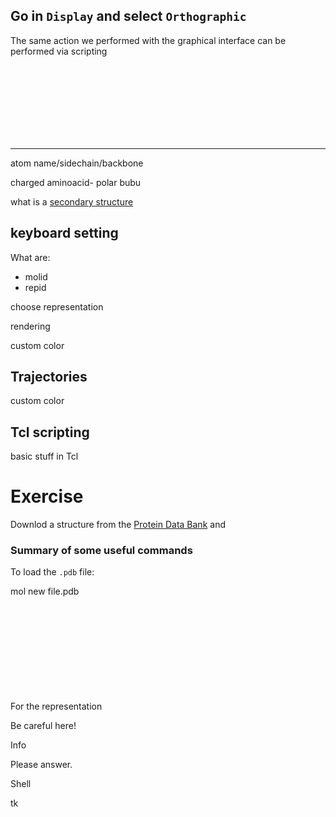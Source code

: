 

Go in `Display` and select `Orthographic`
-------
The same action we performed with the graphical interface can be performed
via scripting

<p class="prompt prompt-tk">
<br>
<br>
<br>
<br>
<br>
<br>
<br>
</p>


---

atom name/sidechain/backbone

charged aminoacid- polar bubu

what is a [secondary structure]()

## keyboard setting
What are:
- molid
- repid


choose representation

rendering

custom color

## Trajectories

custom color


## Tcl scripting

basic stuff in Tcl



# Exercise
Downlod a structure from the [Protein Data Bank](https://www.rcsb.org/) and

### Summary of some useful commands
To load the `.pdb` file:
<p class="prompt prompt-tk">
mol new file.pdb<br>
<br>
<br>
<br>
<br>
<br>
<br>
<br>
<br>
<br>
</p>

For the representation



<p class="prompt prompt-attention"> Be careful here!</p>
<p class="prompt prompt-info"> Info </p>
<p class="prompt prompt-question"> Please answer.</p>
<p class="prompt prompt-shell"> Shell </p>
<p class="prompt prompt-tk"> tk </p>
